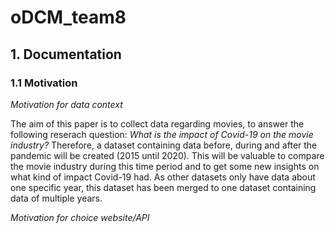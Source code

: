 # oDCM_team8

## 1. Documentation
### 1.1 Motivation
*Motivation for data context*

The aim of this paper is to collect data regarding movies, to answer the following reserach question: *What is the impact of Covid-19 on the movie industry?*
Therefore, a dataset containing data before, during and after the pandemic will be created (2015 until 2020). 
This will be valuable to compare the movie industry during this time period and to get some new insights on what kind of impact Covid-19 had. 
As other datasets only have data about one specific year, this dataset has been merged to one dataset containing data of multiple years. 

*Motivation for choice website/API*

